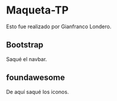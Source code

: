 # Maqueta-TP
Esto fue realizado por Gianfranco Londero.
## Bootstrap
Saqué el navbar.
## foundawesome
De aquí saqué los iconos.
